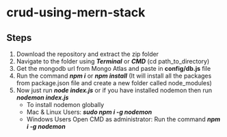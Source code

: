 # crud-using-mern-stack

## Steps
1. Download the repository and extract the zip folder
2. Navigate to the folder using **_Terminal_** or **_CMD_** (cd path_to_directory)
3. Get the mongodb url from Mongo Atlas and paste in **config/db.js** file 
4. Run the command **_npm i_** or **_npm install_** (It will install all the packages from package.json file and create a new folder called node_modules)
5. Now just run **_node index.js_** or if you have installed nodemon then run **_nodemon index.js_**
   - To install nodemon globally 
   - Mac & Linux Users: 
     **_sudo npm i -g nodemon_**
   - Windows Users
     Open CMD as administrator: 
     Run the command **_npm i -g nodemon_**
